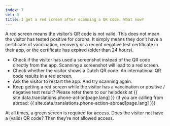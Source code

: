 ```yaml
---
index: 7
set: 3
title: I get a red screen after scanning a QR code. What now?
---
```

A red screen means the visitor’s QR code is not valid. This does not mean the visitor has tested positive for corona. It simply means they don’t have a certificate of vaccination, recovery or a recent negative test certificate in their app, or the certificate has expired (older than 24 hours).  

- Check if the visitor has used a screenshot instead of the QR code directly from the app. Scanning a screenshot will lead to a red screen.
- Check whether the visitor shows a Dutch QR code. An international QR code results in a red screen.
- Ask the visitor to restart the app. And try scanning again. 
- Keep getting a red screen while the visitor has a vaccination or positive / negative test result? Please refer them to our helpdesk at {{ site.data.translations.phone-action[page.lang] }} (if you are calling from abroad: {{ site.data.translations.phone-action-abroad[page.lang] }})

At all times, a green screen is required for access. Does the visitor not have a (valid) QR code? Then they’re not allowed access. 
